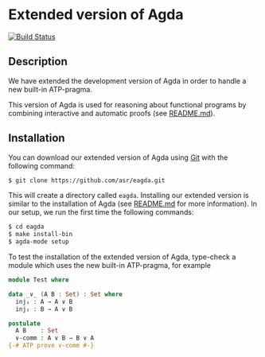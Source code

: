 Extended version of Agda
========================

[![Build Status](https://travis-ci.org/asr/eagda.svg?branch=master)](https://travis-ci.org/asr/eagda)

Description
-----------

We have extended the development version of Agda in order to handle a
new built-in ATP-pragma.

This version of Agda is used for reasoning about functional programs
by combining interactive and automatic proofs (see
[README.md](https://github.com/asr/fotc/blob/master/README.md)).

Installation
------------

You can download our extended version of Agda using
[Git](http://git-scm.com/) with the following command:

````bash
$ git clone https://github.com/asr/eagda.git
````

This will create a directory called `eagda`. Installing our extended
version is similar to the installation of Agda (see
[README.md](https://github.com/agda/agda/blob/master/README.md) for
more information). In our setup, we run the first time the following
commands:


````bash
$ cd eagda
$ make install-bin
$ agda-mode setup
````

To test the installation of the extended version of Agda, type-check a
module which uses the new built-in ATP-pragma, for example

````Agda
module Test where

data _∨_ (A B : Set) : Set where
  inj₁ : A → A ∨ B
  inj₂ : B → A ∨ B

postulate
  A B    : Set
  ∨-comm : A ∨ B → B ∨ A
{-# ATP prove ∨-comm #-}
````
